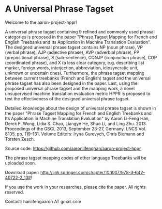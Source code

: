 A Universal Phrase Tagset
==================

Welcome to the aaron-project-hppr!

A universal phrase tagset containing 9 refined and commonly used phrasal categories is proposed in the paper "Phrase Tagset Mapping 
for French and English Treebanks and Its Application in Machine Translation Evaluation". The designed universal phrase 
tagset contains NP (noun phrase), VP (verbal phrase), AJP (adjective phrase), AVP (adverbial phrase), PP (prepositional
phrase), S (sub-sentence), CONJP (conjunction phrase), COP (coordinated phrase), and X (a less clear category, e.g. 
describing list marker, foreign words, interjection, abbreviation, idiosyncratic unit, unknown or uncertain ones). 
Furthermore, the phrase tagset mapping between current treebanks (French and English) tagset and the universal phrase 
tagset has also been designed in the paper.
Last, using the proposed universal phrase tagset and the mapping work, a novel unsupervised machine translation 
evaluation metric HPPR is proposed to test the effectiveness of the designed universal phrase tagset.

Detailed knowledge about the design of universal phrase tagset is shown in the paper "Phrase Tagset Mapping for 
French and English Treebanks and Its Application in Machine Translation Evaluation" by Aaron Li-Feng Han, Derek F. 
Wong, Lidia S. Chao, Liangye He, Shuo Li, and Ling Zhu. 2013. Proceedings of the GSCL 2013, September 23-27, Germany. LNCS Vol. 8105, 
pp. 119–131. Volume Editors: Iryna Gurevych, Chris Biemann and Torsten Zesch. 

Source code: https://github.com/aaronlifenghan/aaron-project-hppr

The phrase tagset mapping codes of other language Treebanks will be uploaded soon.

Download paper: http://link.springer.com/chapter/10.1007/978-3-642-40722-2_13#!

If you use the work in your researches, please cite the paper. All rights reserved.

Contact: hanlifengaaron AT gmail.com
